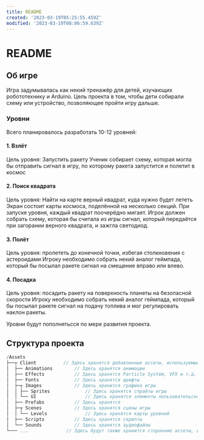 ```yaml
---
title: README
created: '2023-03-19T05:25:55.459Z'
modified: '2023-03-19T08:06:59.639Z'
---
```


# README

## Об игре
Игра задумывалась как некий тренажёр для детей, изучающих робототехнику и Arduino. Цель проекта в том, чтобы дети собирали схему или устройство, позволяющее пройти игру дальше.

### Уровни
Всего планировалось разработать 10-12 уровней:
#### 1. Взлёт
Цель уровня: Запустить ракету
Ученик собирает схему, которая могла бы отправить сигнал в игру, по которому ракета запустится и полетит в космос
#### 2. Поиск квадрата
Цель уровня: Найти на карте верный квадрат, куда нужно будет лететь
Экран состоит карты космоса, поделённой на несколько секций. При запуске уровня, каждый квадрат поочерёдно мигает. Игрок должен собрать схему, которая бы считала из игры сигнал, который передаётся при загорании верного квадрата, и зажгла светодиод.
#### 3. Полёт
Цель уровня: пролететь до конечной точки, избегая столкновения с астероидами
Игроку необходимо собрать некий аналог геймпада, который бы посылал ракете сигнал на смещение вправо или влево.
#### 4. Посадка
Цель уровня: посадить ракету на поверхность планеты на безопасной скорости
Игроку необходимо собрать некий аналог геймпада, который бы посылал ракете сигнал на подачу топлива и мог регулировать наклон ракеты.

Уровни будут пополнятьсся по мере развития проекта.


## Структура проекта
```cs
/Assets
├──┬ Client          // Здесь хранятся добавленные ассеты, используемые в игре
│  ├── Animations        // Здесь хранятся анимации
│  ├── Effects           // Здесь хранятся Particle System, VFX и т.д.
│  ├── Fonts             // Здесь хранятся шрифты
│  ├─┬ Images            // Здесь хранится графика игры
│  │ ├── Sprites             // Здесь хранятся спрайты игры
│  │ └── UI                  // Здесь хранятся элементы пользовательского интерфейса
│  ├── Prefabs           // Здесь хранятся 
│  ├─┬ Scenes            // Здесь хранятся сцены игры
│  │ └── Levels              // Здесь хранятся карты уровней
│  ├── Scripts           // Здесь хранятся скрипты
│  └── Sounds            // Здесь хранятся аудиофайлы
└─── ...              // Здесь будут также хранится сторонние ассеты, взятые с Assets Store
```
